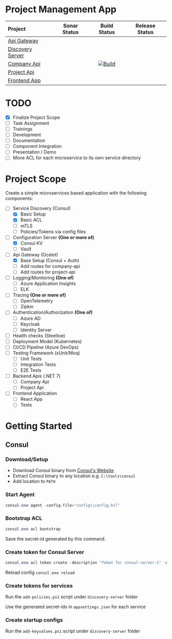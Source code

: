 # Project Management App

| Project                                                                                  | Sonar Status |                                                                                                          Build Status                                                                                                          | Release Status |
|:-----------------------------------------------------------------------------------------|:------------:|:------------------------------------------------------------------------------------------------------------------------------------------------------------------------------------------------------------------------------:|:--------------:|
| [Api Gateway](https://github.com/afroze9/dotnet-projectmanagement-api-gateway)           |              |                                                                                                                                                                                                                                |                |
| [Discovery Server](https://github.com/afroze9/dotnet-projectmanagement-discovery-server) |              |                                                                                                                                                                                                                                |                |
| [Company Api](https://github.com/afroze9/dotnet-projectmanagement-company-api)           |              | [![Build](https://github.com/afroze9/dotnet-projectmanagement-company-api/actions/workflows/dotnet.yml/badge.svg?branch=master)](https://github.com/afroze9/dotnet-projectmanagement-company-api/actions/workflows/dotnet.yml) |                |
| [Project Api](https://github.com/afroze9/dotnet-projectmanagement-project-api)           |              |                                                                                                                                                                                                                                |                |
| [Frontend App](https://github.com/afroze9/dotnet-projectmanagement-frontend-app)         |              |                                                                                                                                                                                                                                |                |

# TODO

* [x] Finalize Project Scope
* [ ] Task Assignment
* [ ] Trainings
* [ ] Development
* [ ] Documentation
* [ ] Component Integration
* [ ] Presentation / Demo
* [ ] Move ACL for each microservice to its own service directory

# Project Scope

Create a simple microservices based application with the following components:

* [ ] Service Discovery (Consul)
    * [x] Basic Setup
    * [x] Basic ACL
    * [ ] mTLS
    * [ ] Policies/Tokens via config files
* [ ] Configuration Server **(One or more of)**
    * [x] Consul KV
    * [ ] Vault
* [ ] Api Gateway (Ocelot)
    * [x] Base Setup (Consul + Auth)
    * [ ] Add routes for company-api
    * [ ] Add routes for project-api
* [ ] Logging/Monitoring **(One of)**
    * [ ] Azure Application Insights
    * [ ] ELK
* [ ] Tracing **(One or more of)**
    * [ ] OpenTelemetry
    * [ ] Zipkin
* [ ] Authentication/Authorization **(One of)**
    * [ ] Azure AD
    * [ ] Keycloak
    * [ ] Identity Server
* [ ] Health checks (Steeltoe)
* [ ] Deployment Model (Kubernetes)
* [ ] CI/CD Pipeline (Azure DevOps)
* [ ] Testing Framework (xUnit/Moq)
    * [ ] Unit Tests
    * [ ] Integration Tests
    * [ ] E2E Tests
* [ ] Backend Apis (.NET 7)
    * [ ] Company Api
    * [ ] Project Api
* [ ] Frontend Application
    * [ ] React App
    * [ ] Tests

# Getting Started

## Consul

### Download/Setup

* Download Consul binary from [Consul's Website](https://developer.hashicorp.com/consul/downloads)
* Extract Consul binary to any location e.g. `C:\tools\consul`
* Add location to `PATH`

### Start Agent

```powershell
consul.exe agent -config-file="config\\config.hcl"
```

### Bootstrap ACL

```powershell
consul.exe acl bootstrap
```

Save the secret-id generated by this command.

### Create token for Consul Server

```powershell
consul.exe acl token create -description "Token for consul-server-1" -node-identity "consul-server-1:az-1" -token="<bootstrap-token>"
```

Reload config `consul.exe reload`

### Create tokens for services

Run the `add-policies.ps1` script under `discovery-server` folder

Use the generated secret-ids in `appsettings.json` for each service

### Create startup configs

Run the `add-keyvalues.ps1` script under `discovery-server` folder